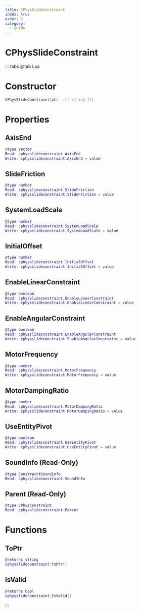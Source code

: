 ```yaml
---
title: CPhysSlideConstraint
index: true
order: 2
category:
  - Guide
---
```


# CPhysSlideConstraint

::: tabs
@tab Lua
# Constructor
```lua
CPhysSlideConstraint(ptr --[[ string ]])
```
# Properties
## AxisEnd 
```lua
@type Vector
Read: cphysslideconstraint.AxisEnd
Write: cphysslideconstraint.AxisEnd = value
```
## SlideFriction 
```lua
@type number
Read: cphysslideconstraint.SlideFriction
Write: cphysslideconstraint.SlideFriction = value
```
## SystemLoadScale 
```lua
@type number
Read: cphysslideconstraint.SystemLoadScale
Write: cphysslideconstraint.SystemLoadScale = value
```
## InitialOffset 
```lua
@type number
Read: cphysslideconstraint.InitialOffset
Write: cphysslideconstraint.InitialOffset = value
```
## EnableLinearConstraint 
```lua
@type boolean
Read: cphysslideconstraint.EnableLinearConstraint
Write: cphysslideconstraint.EnableLinearConstraint = value
```
## EnableAngularConstraint 
```lua
@type boolean
Read: cphysslideconstraint.EnableAngularConstraint
Write: cphysslideconstraint.EnableAngularConstraint = value
```
## MotorFrequency 
```lua
@type number
Read: cphysslideconstraint.MotorFrequency
Write: cphysslideconstraint.MotorFrequency = value
```
## MotorDampingRatio 
```lua
@type number
Read: cphysslideconstraint.MotorDampingRatio
Write: cphysslideconstraint.MotorDampingRatio = value
```
## UseEntityPivot 
```lua
@type boolean
Read: cphysslideconstraint.UseEntityPivot
Write: cphysslideconstraint.UseEntityPivot = value
```
## SoundInfo (Read-Only)
```lua
@type ConstraintSoundInfo
Read: cphysslideconstraint.SoundInfo
```
## Parent (Read-Only)
```lua
@type CPhysConstraint
Read: cphysslideconstraint.Parent
```
# Functions
## ToPtr
```lua
@returns string
cphysslideconstraint:ToPtr()
```
## IsValid
```lua
@returns bool
cphysslideconstraint:IsValid()
```

:::